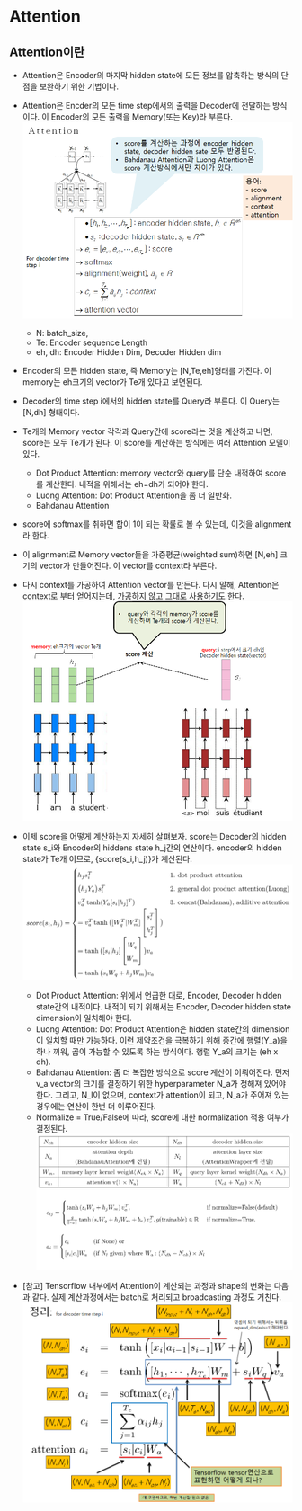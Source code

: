 # Attention

## Attention이란
- Attention은 Encoder의 마지막 hidden state에 모든 정보를 압축하는 방식의 단점을 보완하기 위한 기법이다.
- Attention은 Encder의 모든 time step에서의 출력을 Decoder에 전달하는 방식이다. 이 Encoder의 모든 출력을 Memory(또는 Key)라 부른다.
![decode](./Attention.png)
	- N: batch_size,
	- Te: Encoder sequence Length
	- eh, dh: Encoder Hidden Dim, Decoder Hidden dim
- Encoder의 모든 hidden state, 즉 Memory는 [N,Te,eh]형태를 가진다. 이 memory는 eh크기의 vector가 Te개 있다고 보면된다. 
- Decoder의 time step i에서의 hidden state를 Query라 부른다. 이 Query는 [N,dh] 형태이다. 
- Te개의 Memory vector 각각과 Query간에 score라는 것을 계산하고 나면, score는 모두 Te개가 된다. 이 score를 계산하는 방식에는 여러 Attention 모델이 있다.
	* Dot Product Attention: memory vector와 query를 단순 내적하여 score를 계산한다. 내적을 위해서는 eh=dh가 되어야 한다.
	* Luong Attention: Dot Product Attention을 좀 더 일반화. 
	* Bahdanau Attention
- score에 softmax를 취하면 합이 1이 되는 확률로 볼 수 있는데, 이것을 alignment라 한다. 
- 이 alignment로 Memory vector들을 가중평균(weighted sum)하면 [N,eh] 크기의 vector가 만들어진다. 이 vector를 context라 부른다.
- 다시 context를 가공하여 Attention vector를 만든다. 다시 말해, Attention은 context로 부터 얻어지는데, 가공하지 않고 그대로 사용하기도 한다.
![decode](./score.png)
- 이제 score을 어떻게 계산하는지 자세히 살펴보자. score는 Decoder의 hidden state s_i와 Encoder의 hiddens state h_j간의 연산이다. encoder의 hidden state가 Te개 이므로, {score(s_i,h_j)}가 계산된다.
![decode](./Attention_Score.png)
	* Dot Product Attention: 위에서 언급한 대로, Encoder, Decoder hidden state간의 내적이다. 내적이 되기 위해서는 Encoder, Decoder hidden state dimension이 일치해야 한다.
	* Luong Attention: Dot Product Attention은 hidden state간의 dimension이 일치할 때만 가능하다. 이런 제약조건을 극복하기 위해 중간에 행렬(Y_a)을 하나 끼워, 곱이 가능할 수 있도록 하는 방식이다. 행렬 Y_a의 크기는 (eh x dh).
	* Bahdanau Attention: 좀 더 복잡한 방식으로 score 계산이 이뤄어진다. 먼저 v_a vector의 크기를 결정하기 위한 hyperparameter N_a가 정해져 있어야 한다. 
	그리고, N_l이 없으며, context가 attention이 되고, N_a가 주어져 있는 경우에는 연산이 한번 더 이루어진다.
	* Normalize = True/False에 따라, score에 대한 normalization 적용 여부가 결정된다.
![decode](./BahdanauAttention.png)

- [참고] Tensorflow 내부에서 Attention이 계산되는 과정과 shape의 변화는 다음과 같다. 실제 계산과정에서는 batch로 처리되고 broadcasting 과정도 거친다.
![decode](./attention-shape.png)